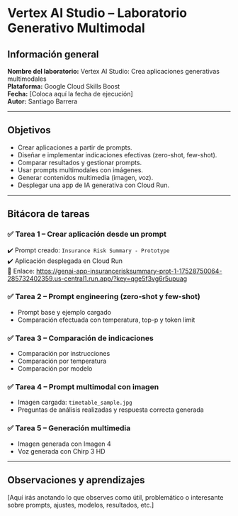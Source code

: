 # Vertex AI Studio – Laboratorio Generativo Multimodal

## Información general
**Nombre del laboratorio:** Vertex AI Studio: Crea aplicaciones generativas multimodales  
**Plataforma:** Google Cloud Skills Boost  
**Fecha:** [Coloca aquí la fecha de ejecución]  
**Autor:** Santiago Barrera  

---

## Objetivos

- Crear aplicaciones a partir de prompts.
- Diseñar e implementar indicaciones efectivas (zero-shot, few-shot).
- Comparar resultados y gestionar prompts.
- Usar prompts multimodales con imágenes.
- Generar contenidos multimedia (imagen, voz).
- Desplegar una app de IA generativa con Cloud Run.

---

## Bitácora de tareas

### ✅ Tarea 1 – Crear aplicación desde un prompt
✔️ Prompt creado: `Insurance Risk Summary - Prototype`  
✔️ Aplicación desplegada en Cloud Run  
🔗 Enlace: https://genai-app-insurancerisksummary-prot-1-17528750064-285732402359.us-central1.run.app/?key=qge5f3vg6r5upuag

### ✅ Tarea 2 – Prompt engineering (zero-shot y few-shot)
- Prompt base y ejemplo cargado
- Comparación efectuada con temperatura, top-p y token limit

### ✅ Tarea 3 – Comparación de indicaciones
- Comparación por instrucciones
- Comparación por temperatura
- Comparación por modelo

### ✅ Tarea 4 – Prompt multimodal con imagen
- Imagen cargada: `timetable_sample.jpg`
- Preguntas de análisis realizadas y respuesta correcta generada

### ✅ Tarea 5 – Generación multimedia
- Imagen generada con Imagen 4
- Voz generada con Chirp 3 HD

---

## Observaciones y aprendizajes

[Aquí irás anotando lo que observes como útil, problemático o interesante sobre prompts, ajustes, modelos, resultados, etc.]

